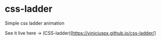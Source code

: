 # css-ladder
Simple css ladder animation 

See it live here -> (CSS-ladder)[https://viniciuspx.github.io/css-ladder/]
